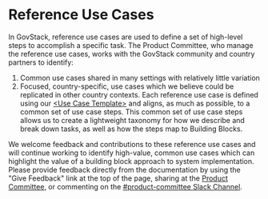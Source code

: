 # Reference Use Cases

In GovStack, reference use cases are used to define a set of high-level steps to accomplish a specific task. The Product Committee, who manage the reference use cases, works with the GovStack community and country partners to identify:

1. Common use cases shared in many settings with relatively little variation
2. Focused, country-specific, use cases which we believe could be replicated in other country contexts.
   Each reference use case is defined using our [\<Use Case Template>](use-cases/less-than-use-case-template-greater-than.md) and aligns, as much as possible, to a common set of use case steps. This common set of use case steps allows us to create a lightweight taxonomy for how we describe and break down tasks, as well as how the steps map to Building Blocks.

We welcome feedback and contributions to these reference use cases and will continue working to identify high-value, common use cases which can highlight the value of a building block approach to system implementation. Please provide feedback directly from the documentation by using the "Give Feedback" link at the top of the page, sharing at the [Product Committee](https://govstack-global.atlassian.net/wiki/spaces/GH/pages/35389443/Product+Committee), or commenting on the [\#product-committee Slack Channel](https://govstack.slack.com/archives/C041133MVHU).
